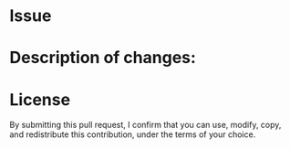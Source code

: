 # Issue 

# Description of changes:

# License
By submitting this pull request, I confirm that you can use, modify, copy, and redistribute this contribution, under the terms of your choice.
